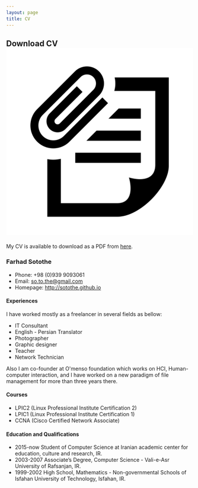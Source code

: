 ```yaml
---
layout: page
title: CV
---
```


## Download CV <img class="img-lrgicon" src="/public/images/iconmonstr-note-30-icon.svg">

My CV is available to download as a PDF from [here](/public/files/Farhad_Sotothe_CV.pdf).

### Farhad Sotothe

+ Phone:  +98 (0)939 9093061
+ Email:  so.to.the@gmail.com
+ Homepage: http://sotothe.github.io


#### Experiences

I have worked mostly as a freelancer in several fields as bellow:

+ IT Consultant
+ English - Persian Translator
+ Photographer
+ Graphic designer
+ Teacher
+ Network Technician

Also I am co-founder at O'menso foundation which works on HCI, Human-computer interaction, and I have worked on a new paradigm of file management for more than three years there.


#### Courses

+ LPIC2 (Linux Professional Institute Certification 2)
+ LPIC1 (Linux Professional Institute Certification 1)
+ CCNA (Cisco Certified Network Associate)


#### Education and Qualifications

+ 2015-now Student of Computer Science at Iranian academic center for education, culture and research, IR.
+ 2003-2007 Associate’s Degree, Computer Science - Vali-e-Asr University of Rafsanjan, IR.
+ 1999-2002 High School, Mathematics - Non-governmental Schools of Isfahan University of Technology, Isfahan, IR.
